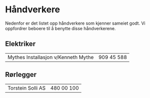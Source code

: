 # Håndverkere

Nedenfor er det listet opp håndverkere som kjenner sameiet godt. Vi oppfordrer beboere til å benytte disse håndverkerene.

## Elektriker

<table>
<tr><td class="a">Mythes Installasjon v/Kenneth Mythe</td><td class="b">909 45 588</td></tr>
</table>

## Rørlegger

<table>
<tr><td class="b">Torstein Solli AS</td><td class="a">480 00 100</td></tr>
</table>
